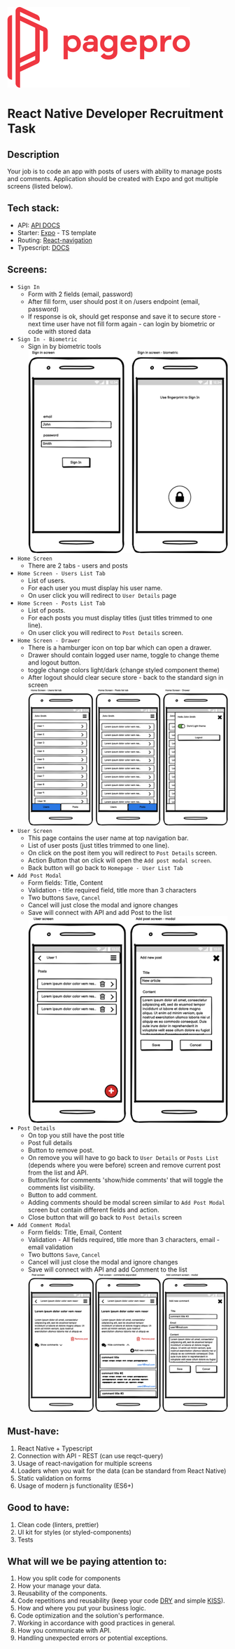 [![pagepro_logo](https://raw.githubusercontent.com/Pagepro/frontend-recruitment-task-landing-page/master/logo.svg?sanitize=true)](https://pagepro.co/)

# React Native Developer Recruitment Task

## Description

Your job is to code an app with posts of users with ability to manage posts and comments.
Application should be created with Expo and got multiple screens (listed below).

## Tech stack:

- API: [API DOCS](https://jsonplaceholder.typicode.com/)
- Starter: [Expo](https://docs.expo.io/) - TS template
- Routing: [React-navigation](https://reactnavigation.org/docs/getting-started)
- Typescript: [DOCS](https://www.typescriptlang.org/docs/handbook/intro.html)

## Screens:

- `Sign In`
  - Form with 2 fields (email, password)
  - After fill form, user should post it on /users endpoint (email, password)
  - If response is ok, should get response and save it to secure store - next time user have not fill form again - can login by biometric or code with stored data
- `Sign In - Biometric`
  - Sign in by biometric tools
    ![Sign In Screens](img/SignInScreens.png)
- `Home Screen`
  - There are 2 tabs - users and posts
- `Home Screen - Users List Tab`
  - List of users.
  - For each user you must display his user name.
  - On user click you will redirect to `User Details` page
- `Home Screen - Posts List Tab`
  - List of posts.
  - For each posts you must display titles (just titles trimmed to one line).
  - On user click you will redirect to `Post Details` screen.
- `Home Screen - Drawer`
  - There is a hamburger icon on top bar which can open a drawer.
  - Drawer should contain logged user name, toggle to change theme and logout button.
  - toggle change colors light/dark (change styled component theme)
  - After logout should clear secure store - back to the standard sign in screen
    ![Home Screens](img/HomeScreens.png)
- `User Screen`
  - This page contains the user name at top navigation bar.
  - List of user posts (just titles trimmed to one line).
  - On click on the post item you will redirect to `Post Details` screen.
  - Action Button that on click will open the `Add post modal screen`.
  - Back button will go back to `Homepage - User List Tab`
- `Add Post Modal`
  - Form fields: Title, Content
  - Validation - title required field, title more than 3 characters
  - Two buttons `Save`, `Cancel`
  - Cancel will just close the modal and ignore changes
  - Save will connect with API and add Post to the list
    ![Post Screens](img/UserScreens.png)
- `Post Details`
  - On top you still have the post title
  - Post full details
  - Button to remove post.
  - On remove you will have to go back to `User Details` or `Posts List` (depends where you were before) screen and remove current post from the list and API.
  - Button/link for comments 'show/hide comments' that will toggle the comments list visibility.
  - Button to add comment.
  - Adding comments should be modal screen similar to `Add Post Modal` screen but contain different fields and action.
  - Close button that will go back to `Post Details` screen
- `Add Comment Modal`
  - Form fields: Title, Email, Content
  - Validation - All fields required, title more than 3 characters, email - email validation
  - Two buttons `Save`, `Cancel`
  - Cancel will just close the modal and ignore changes
  - Save will connect with API and add Comment to the list
    ![Add Post Modal](img/PostScreens.png)

## Must-have:

1. React Native + Typescript
2. Connection with API - REST (can use reqct-query)
3. Usage of react-navigation for multiple screens
4. Loaders when you wait for the data (can be standard from React Native)
5. Static validation on forms
6. Usage of modern js functionality (ES6+)

## Good to have:

1. Clean code (linters, prettier)
2. UI kit for styles (or styled-components)
3. Tests

## What will we be paying attention to:

1. How you split code for components
2. How your manage your data.
3. Reusability of the components.
4. Code repetitions and reusability (keep your code [DRY](https://en.wikipedia.org/wiki/Don%27t_repeat_yourself) and simple [KISS](https://en.wikipedia.org/wiki/KISS_principle)).
5. How and where you put your business logic.
6. Code optimization and the solution&#39;s performance.
7. Working in accordance with good practices in general.
8. How you communicate with API.
9. Handling unexpected errors or potential exceptions.
